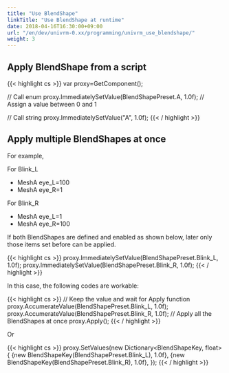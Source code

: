 ```yaml
---
title: "Use BlendShape"
linkTitle: "Use BlendShape at runtime"
date: 2018-04-16T16:30:00+09:00
url: "/en/dev/univrm-0.xx/programming/univrm_use_blendshape/"
weight: 3
---
```


## Apply BlendShape from a script

{{< highlight cs >}}
var proxy=GetComponent<VRMBlendShapeProxy>();

// Call enum 
proxy.ImmediatelySetValue(BlendShapePreset.A, 1.0f); // Assign a value between 0 and 1

// Call string
proxy.ImmediatelySetValue("A", 1.0f);
{{< / highlight >}}

## Apply multiple BlendShapes at once

For example,

For Blink_L

* MeshA eye_L=100
* MeshA eye_R=1

For Blink_R

* MeshA eye_L=1
* MeshA eye_R=100

If both BlendShapes are defined and enabled as shown below, later only those items set before can be applied.

{{< highlight cs >}}
proxy.ImmediatelySetValue(BlendShapePreset.Blink_L, 1.0f);
proxy.ImmediatelySetValue(BlendShapePreset.Blink_R, 1.0f);
{{< / highlight >}}

In this case, the following codes are workable:

{{< highlight cs >}}
// Keep the value and wait for Apply function
proxy.AccumerateValue(BlendShapePreset.Blink_L, 1.0f);
proxy.AccumerateValue(BlendShapePreset.Blink_R, 1.0f);
// Apply all the BlendShapes at once
proxy.Apply();
{{< / highlight >}}

Or

{{< highlight cs >}}
proxy.SetValues(new Dictionary<BlendShapeKey, float>
{
    {new BlendShapeKey(BlendShapePreset.Blink_L), 1.0f},
    {new BlendShapeKey(BlendShapePreset.Blink_R), 1.0f},
});
{{< / highlight >}}